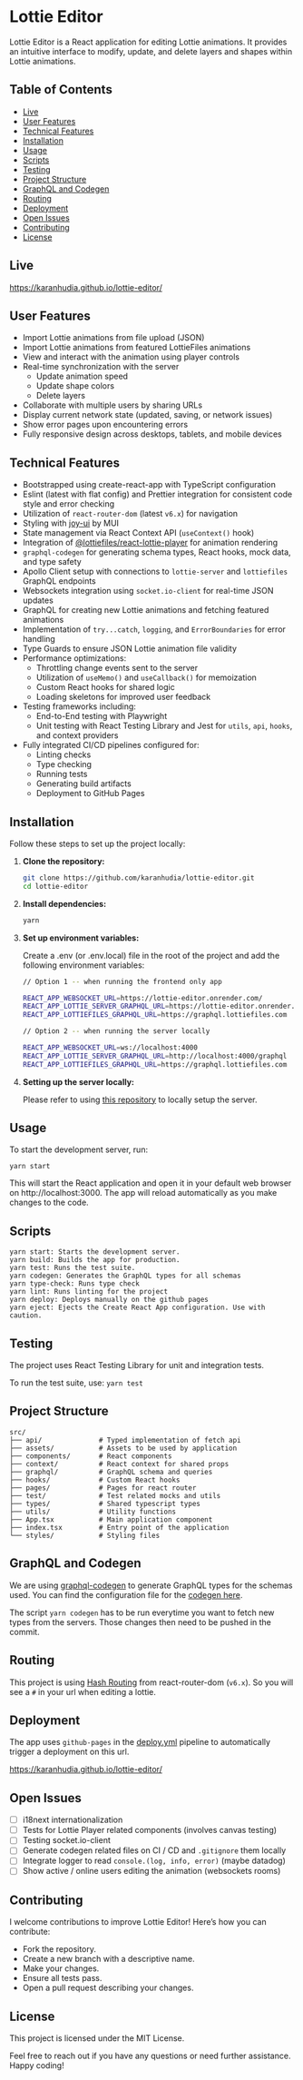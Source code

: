 # Lottie Editor

Lottie Editor is a React application for editing Lottie animations. 
It provides an intuitive interface to modify, update, and delete layers and shapes within Lottie animations.

## Table of Contents

- [Live](#live)
- [User Features](#user-features)
- [Technical Features](#technical-features)
- [Installation](#installation)
- [Usage](#usage)
- [Scripts](#scripts)
- [Testing](#testing)
- [Project Structure](#project-structure)
- [GraphQL and Codegen](#graphql-and-codegen)
- [Routing](#routing)
- [Deployment](#deployment)
- [Open Issues](#open-issues)
- [Contributing](#contributing)
- [License](#license)

## Live

https://karanhudia.github.io/lottie-editor/

## User Features

- Import Lottie animations from file upload (JSON)
- Import Lottie animations from featured LottieFiles animations
- View and interact with the animation using player controls
- Real-time synchronization with the server
  - Update animation speed
  - Update shape colors
  - Delete layers
- Collaborate with multiple users by sharing URLs
- Display current network state (updated, saving, or network issues)
- Show error pages upon encountering errors
- Fully responsive design across desktops, tablets, and mobile devices

## Technical Features

- Bootstrapped using create-react-app with TypeScript configuration
- Eslint (latest with flat config) and Prettier integration for consistent code style and error checking
- Utilization of `react-router-dom` (latest `v6.x`) for navigation
- Styling with [joy-ui](https://mui.com/joy-ui/getting-started/) by MUI
- State management via React Context API (`useContext()` hook)
- Integration of [@lottiefiles/react-lottie-player](https://www.npmjs.com/package/@lottiefiles/react-lottie-player) for animation rendering
- `graphql-codegen` for generating schema types, React hooks, mock data, and type safety
- Apollo Client setup with connections to `lottie-server` and `lottiefiles` GraphQL endpoints
- Websockets integration using `socket.io-client` for real-time JSON updates
- GraphQL for creating new Lottie animations and fetching featured animations
- Implementation of `try...catch`, `logging`, and `ErrorBoundaries` for error handling
- Type Guards to ensure JSON Lottie animation file validity
- Performance optimizations:
  - Throttling change events sent to the server
  - Utilization of `useMemo()` and `useCallback()` for memoization
  - Custom React hooks for shared logic
  - Loading skeletons for improved user feedback
- Testing frameworks including:
  - End-to-End testing with Playwright
  - Unit testing with React Testing Library and Jest for `utils`, `api`, `hooks`, and context providers
- Fully integrated CI/CD pipelines configured for:
  - Linting checks 
  - Type checking
  - Running tests
  - Generating build artifacts
  - Deployment to GitHub Pages

## Installation

Follow these steps to set up the project locally:

1. **Clone the repository:**
   ```sh
   git clone https://github.com/karanhudia/lottie-editor.git
   cd lottie-editor

2. **Install dependencies:**

   ```sh
   yarn
   
3. **Set up environment variables:**

   Create a .env (or .env.local) file in the root of the project and add the following environment variables:

   ```sh
   // Option 1 -- when running the frontend only app
   
   REACT_APP_WEBSOCKET_URL=https://lottie-editor.onrender.com/
   REACT_APP_LOTTIE_SERVER_GRAPHQL_URL=https://lottie-editor.onrender.com/graphql
   REACT_APP_LOTTIEFILES_GRAPHQL_URL=https://graphql.lottiefiles.com
   
   // Option 2 -- when running the server locally
   
   REACT_APP_WEBSOCKET_URL=ws://localhost:4000
   REACT_APP_LOTTIE_SERVER_GRAPHQL_URL=http://localhost:4000/graphql
   REACT_APP_LOTTIEFILES_GRAPHQL_URL=https://graphql.lottiefiles.com

4. **Setting up the server locally:**
   
   Please refer to using [this repository](https://github.com/karanhudia/lottie-server) to locally setup the server.

## Usage

   To start the development server, run:

   ```
   yarn start
   ```
   
   This will start the React application and open it in your default web browser on http://localhost:3000. 
   The app will reload automatically as you make changes to the code.

## Scripts

   ```
   yarn start: Starts the development server.
   yarn build: Builds the app for production.
   yarn test: Runs the test suite.
   yarn codegen: Generates the GraphQL types for all schemas
   yarn type-check: Runs type check
   yarn lint: Runs linting for the project
   yarn deploy: Deploys manually on the github pages
   yarn eject: Ejects the Create React App configuration. Use with caution.
   ```

## Testing

   The project uses React Testing Library for unit and integration tests.

   To run the test suite, use: ```yarn test```

## Project Structure
   
   ```text
   src/
   ├── api/              # Typed implementation of fetch api
   ├── assets/           # Assets to be used by application
   ├── components/       # React components
   ├── context/          # React context for shared props
   ├── graphql/          # GraphQL schema and queries
   ├── hooks/            # Custom React hooks
   ├── pages/            # Pages for react router
   ├── test/             # Test related mocks and utils
   ├── types/            # Shared typescript types
   ├── utils/            # Utility functions
   ├── App.tsx           # Main application component
   ├── index.tsx         # Entry point of the application
   └── styles/           # Styling files
   ```

## GraphQL and Codegen

   We are using [graphql-codegen](https://the-guild.dev/graphql/codegen) to generate GraphQL types for the schemas used.
   You can find the configuration file for the [codegen here](https://github.com/karanhudia/lottie-editor/blob/main/codegen.ts). 

   The script ```yarn codegen``` has to be run everytime you want to fetch new types from the servers. Those changes then need to be pushed in the commit. 

## Routing

   This project is using [Hash Routing](https://reactrouter.com/en/main/router-components/hash-router) from react-router-dom (`v6.x`).
   So you will see a `#` in your url when editing a lottie.

## Deployment

   The app uses `github-pages` in the [deploy.yml](https://github.com/karanhudia/lottie-editor/blob/main/.github/workflows/deploy.yml) 
   pipeline to automatically trigger a deployment on this url.

   https://karanhudia.github.io/lottie-editor/

## Open Issues

   - [ ] i18next internationalization
   - [ ] Tests for Lottie Player related components (involves canvas testing)
   - [ ] Testing socket.io-client
   - [ ] Generate codegen related files on CI / CD and `.gitignore` them locally
   - [ ] Integrate logger to read `console.(log, info, error)` (maybe datadog)
   - [ ] Show active / online users editing the animation (websockets rooms) 
   
## Contributing

   I welcome contributions to improve Lottie Editor! Here’s how you can contribute:

   - Fork the repository.
   - Create a new branch with a descriptive name.
   - Make your changes.
   - Ensure all tests pass.
   - Open a pull request describing your changes.

## License

   This project is licensed under the MIT License.

   Feel free to reach out if you have any questions or need further assistance. Happy coding!
